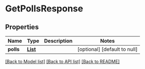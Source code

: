 # GetPollsResponse
## Properties

| Name | Type | Description | Notes |
|------------ | ------------- | ------------- | -------------|
| **polls** | [**List**](PollPost.md) |  | [optional] [default to null] |

[[Back to Model list]](../README.md#documentation-for-models) [[Back to API list]](../README.md#documentation-for-api-endpoints) [[Back to README]](../README.md)

